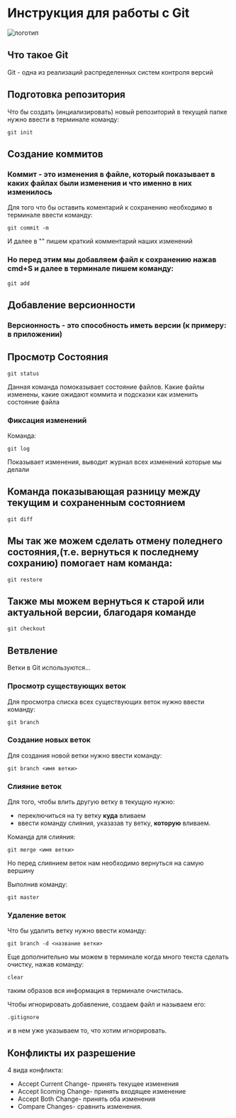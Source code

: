 # **Инструкция для работы с Git**

![логотип](git.jpg)

## Что такое Git

Git - одна из реализаций распределенных систем контроля версий

## Подготовка репозитория

Что бы создать (инциализировать) новый репозиторий в текущей папке нужно ввести в терминале  команду:

    git init

## Создание коммитов

### Коммит - это изменения в файле, который показывает в каких файлах были изменения и что именно в них изменилось

 Для того что бы оставить коментарий к сохранению необходимо в терминале ввести команду:

    git commit -m 

И далее в "" пишем краткий комментарий наших изменений

### Но перед этим мы добавляем файл к сохранению нажав cmd+S и далее в терминале пишем команду:

    git add

## Добавление версионности 

### Версионность - это способность иметь версии (к примеру: в приложении)

## Просмотр Состояния

    git status

Данная команда помоказывает состояние файлов. Какие файлы изменены, какие ожидают коммита и подсказки как изменить состояние файла

### Фиксация изменений

Команда:

    git log

Показывает изменения, выводит журнал всех изменений которые мы делали

## Команда показывающая  разницу между текущим и сохраненным состоянием
 
    git diff

## Мы так же можем сделать отмену поледнего состояния,(т.е. вернуться к последнему сохранию) помогает нам команда:

    git restore

##  Также мы можем вернуться к старой или актуальной версии, благодаря команде 

    git checkout

## Ветвление

Ветки в Git используются...

### Просмотр существующих веток

Для просмотра списка всех существующих веток нужно ввести команду:

    git branch

### Создание новых веток

Для создания новой ветки нужно ввести команду:
    
    git branch <имя ветки>

### Слияние веток

Для того, чтобы влить другую ветку в текущую нужно:
- переключиться на ту ветку **куда** вливаем
- ввести команду слияния, указазав ту ветку, **которую** вливаем.

Команда для слияния:

    git merge <имя ветки>

Но перед слиянием веток нам необходимо вернуться на самую вершину

Выполнив команду:

    git master

### Удаление веток

Что бы удалить ветку нужно ввести команду:

    git branch -d <название ветки>

Еще дополнительно мы можем в терминале когда много текста сделать очистку, нажав команду:

    clear

таким образов вся информация в терминале очистилась.

Чтобы игнорировать добавление, создаем файл и называем его:

    .gitignore

и в нем уже указываем то, что хотим игнорировать.

## Конфликты их разрешение

4 вида конфликта:

- Accept Current Change- принять текущее изменения
- Accept licoming Change- принять входящее изменение
- Accept Both Change- принять оба изменения
- Compare Changes- сравнить изменения.

